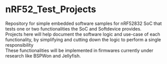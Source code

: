 # nRF52_Test_Projects
Repository for simple embedded software samples for nRF52832 SoC that tests one or two functionalities the SoC and Softdevice provides. <br/>
Projects here will help document the software logic and use-case of each functionality, by simplifying and cutting down the logic to perform a single responsibility<br/> 
These functionalities will be implemented in firmwares currently under research like BSPWon and Jellyfish.

